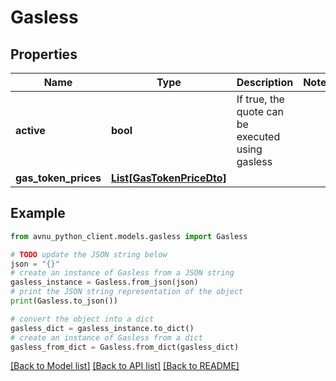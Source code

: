 # Gasless


## Properties

Name | Type | Description | Notes
------------ | ------------- | ------------- | -------------
**active** | **bool** | If true, the quote can be executed using gasless | 
**gas_token_prices** | [**List[GasTokenPriceDto]**](GasTokenPriceDto.md) |  | 

## Example

```python
from avnu_python_client.models.gasless import Gasless

# TODO update the JSON string below
json = "{}"
# create an instance of Gasless from a JSON string
gasless_instance = Gasless.from_json(json)
# print the JSON string representation of the object
print(Gasless.to_json())

# convert the object into a dict
gasless_dict = gasless_instance.to_dict()
# create an instance of Gasless from a dict
gasless_from_dict = Gasless.from_dict(gasless_dict)
```
[[Back to Model list]](../README.md#documentation-for-models) [[Back to API list]](../README.md#documentation-for-api-endpoints) [[Back to README]](../README.md)


